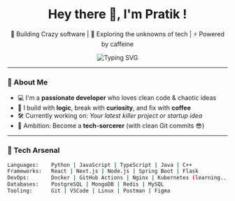 <!--- 👋 Hi, I’m @CodeSmithPratik
- 👀 I’m interested in  ✨ special ✨
- 🌱 I’m currently learning Computer Science 
- 💞️ I’m looking to collaborate on software projects
- 📫 How to reach me "instaHandle" @pratik.dhage_

<!---hi
CodeSmithPratik/CodeSmithPratik is a ✨ special ✨ repository because its `README.md` (this file) appears on your GitHub profile.
You can click the Preview link to take a look at your changes.
--->


<h1 align="center">Hey there 👋, I'm <YOUR NAME>Pratik !</h1>
<p align="center">
  🚀 Building Crazy software | 🔭 Exploring the unknowns of tech | ⚡ Powered by caffeine
</p>

<p align="center">
<img src="https://readme-typing-svg.demolab.com?font=Roboto+Slab&size=33&pause=500&color=4900F7E4&background=FFFFFF&speed=30&center=true&vCenter=true&width=435&height=40&lines=Code.+Create.+Repeat.;Love+to+build%2C+break+%26+learn.;Always+evolving+%E2%9A%A1%EF%B8%8F" alt="Typing SVG" />
  

</p>

---

### 🧠 About Me
- 💻 I'm a **passionate developer** who loves clean code & chaotic ideas  
- 🔬 I build with **logic**, break with **curiosity**, and fix with **coffee**
- 🛠️ Currently working on: _Your latest killer project or startup idea_
- 🎯 Ambition: Become a **tech-sorcerer** (with clean Git commits 😎)

---

### 🚀 Tech Arsenal
```bash
Languages:    Python | JavaScript | TypeScript | Java | C++
Frameworks:   React | Next.js | Node.js | Spring Boot | Flask
DevOps:       Docker | GitHub Actions | Nginx | Kubernetes (learning...)
Databases:    PostgreSQL | MongoDB | Redis | MySQL
Tooling:      Git | VSCode | Linux | Postman | Figma
